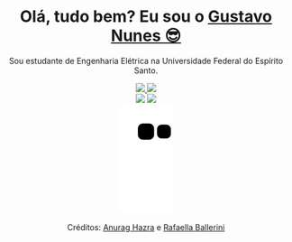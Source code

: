 <div align="center">
  <h1>Olá, tudo bem? Eu sou o <a href="https://www.linkedin.com/in/gustavonlopes/">Gustavo Nunes 😎</a></h1>
  
  <p>Sou estudante de Engenharia Elétrica na Universidade Federal do Espírito Santo.</p>
</div>

<div align="center">
  <a href="https://github.com/guxtaavo">
    <picture>
      <source srcset="https://github-readme-stats.vercel.app/api?username=guxtaavo&show_icons=true&theme=dark" media="(prefers-color-scheme: dark)" />
      <img src="https://github-readme-stats.vercel.app/api?username=guxtaavo&show_icons=true" />
    </picture>
    <img height="150em" src="https://github-readme-stats.vercel.app/api/top-langs/?username=guxtaavo&theme=dracula&hide_border=false&&layout=compact"/>
  </a>
</div>

<div align="center">
  <a href="https://www.linkedin.com/in/gustavonlopes/" target="_blank"><img src="https://img.shields.io/badge/-LinkedIn-%230077B5?style=for-the-badge&logo=linkedin&logoColor=white" target="_blank"></a> 
  <a href="mailto:gustaavo.nunesdev@gmail.com"><img src="https://img.shields.io/badge/-Gmail-%23333?style=for-the-badge&logo=gmail&logoColor=white" target="_blank"></a>
</div>

<div align="center">
  <img src="https://github.com/guxtaavo/guxtaavo/blob/output/github-contribution-grid-snake.svg" />
</div>

<div align="center">
  <p>Créditos: <a href="https://github.com/anuraghazra/github-readme-stats">Anurag Hazra</a> e <a href="https://github.com/rafaballerini">Rafaella Ballerini</a></p>
</div>
